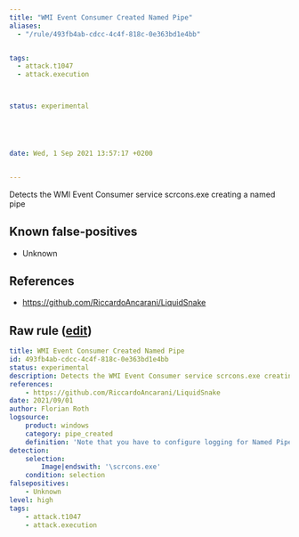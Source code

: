```yaml
---
title: "WMI Event Consumer Created Named Pipe"
aliases:
  - "/rule/493fb4ab-cdcc-4c4f-818c-0e363bd1e4bb"


tags:
  - attack.t1047
  - attack.execution



status: experimental





date: Wed, 1 Sep 2021 13:57:17 +0200


---
```


Detects the WMI Event Consumer service scrcons.exe creating a named pipe

<!--more-->


## Known false-positives

* Unknown



## References

* https://github.com/RiccardoAncarani/LiquidSnake


## Raw rule ([edit](https://github.com/SigmaHQ/sigma/edit/master/rules/windows/pipe_created/pipe_created_susp_wmi_consumer_namedpipe.yml))
```yaml
title: WMI Event Consumer Created Named Pipe
id: 493fb4ab-cdcc-4c4f-818c-0e363bd1e4bb
status: experimental
description: Detects the WMI Event Consumer service scrcons.exe creating a named pipe
references:
    - https://github.com/RiccardoAncarani/LiquidSnake
date: 2021/09/01
author: Florian Roth
logsource:
    product: windows
    category: pipe_created
    definition: 'Note that you have to configure logging for Named Pipe Events in Sysmon config (Event ID 17 and Event ID 18). The basic configuration is in popular sysmon configuration (https://github.com/SwiftOnSecurity/sysmon-config), but it is worth verifying. You can also use other repo, e.g. https://github.com/Neo23x0/sysmon-config, https://github.com/olafhartong/sysmon-modular. How to test detection? You can check powershell script from this site https://svch0st.medium.com/guide-to-named-pipes-and-hunting-for-cobalt-strike-pipes-dc46b2c5f575'
detection:
    selection:
        Image|endswith: '\scrcons.exe'
    condition: selection
falsepositives:
    - Unknown
level: high
tags:
    - attack.t1047 
    - attack.execution
```
